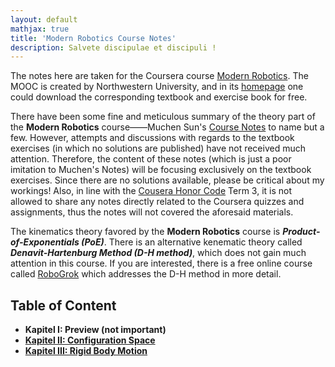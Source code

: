 ```yaml
---
layout: default
mathjax: true
title: 'Modern Robotics Course Notes'
description: Salvete discipulae et discipuli !
---
```

The notes here are taken for the Coursera course [Modern Robotics](https://www.coursera.org/specializations/modernrobotics). The MOOC is created by Northwestern University, and in its [homepage](http://hades.mech.northwestern.edu/index.php/Modern_Robotics) one could download the corresponding textbook and exercise book for free. 

There have been some fine and meticulous summary of the theory part of the **Modern Robotics** course——Muchen Sun's [Course Notes](https://muchensun.github.io/ModernRoboticsCourseNotes/index.html) to name but a few. However, attempts and discussions with regards to the textbook exercises (in which no solutions are published) have not received much attention. Therefore, the content of these notes (which is just a poor imitation to Muchen's Notes) will be focusing exclusively on the textbook exercises. Since there are no solutions available, please be critical about my workings! Also, in line with the [Cousera Honor Code](https://learner.coursera.help/hc/en-us/articles/209818863-Coursera-Honor-Code) Term 3, it is not allowed to share any notes directly related to the Coursera quizzes and assignments, thus the notes will not covered the aforesaid materials.

The kinematics theory favored by the **Modern Robotics**  course is _**Product-of-Exponentials (PoE)**_. There is an alternative kenematic theory called _**Denavit-Hartenburg Method (D-H method)**_, which does not gain much attention in this course. If you are interested, there is a free online course called [RoboGrok](http://robogrok.com/) which addresses the D-H method in more detail. 


## **Table of Content**

* **Kapitel I: Preview (not important)**
* [**Kapitel II: Configuration Space**](KapII.html)
* [**Kapitel III: Rigid Body Motion**](KapIII.html)
